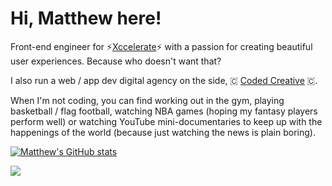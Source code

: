 # Hi, Matthew here!

Front-end engineer for ⚡[Xccelerate](https://xccelerate.co/en/)⚡ with a passion for creating beautiful user experiences. Because who doesn't want that?

I also run a web / app dev digital agency on the side, 🇨 [Coded Creative](https://www.thecodedcreative.com/) 🇨.

When I'm not coding, you can find working out in the gym, playing basketball / flag football, watching NBA games (hoping my fantasy players perform well) or watching YouTube mini-documentaries to keep up with the happenings of the world (because just watching the news is plain boring).

[![Matthew's GitHub stats](https://github-readme-stats.vercel.app/api?username=mpsb&count_private=true&theme=dracula)](https://github.com/anuraghazra/github-readme-stats)

![](https://komarev.com/ghpvc/?username=mpsb)
